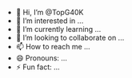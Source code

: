- 👋 Hi, I’m @TopG40K
- 👀 I’m interested in ...
- 🌱 I’m currently learning ...
- 💞️ I’m looking to collaborate on ...
- 📫 How to reach me ...
- 😄 Pronouns: ...
- ⚡ Fun fact: ...

<!---
TopG40K/TopG40K is a ✨ special ✨ repository because its `README.md` (this file) appears on your GitHub profile.
You can click the Preview link to take a look at your changes.
--->

